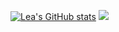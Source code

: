 [![Lea's GitHub stats](https://github-readme-stats.vercel.app/api?username=lmdrn&theme=tokyonight)](https://github.com/anuraghazra/github-readme-stats)
<img src="https://github-readme-stats.vercel.app/api/top-langs/?username=lmdrn"/>
